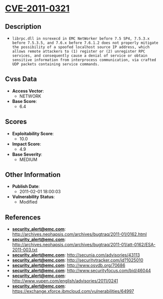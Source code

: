 
# [CVE-2011-0321](http://archives.neohapsis.com/archives/bugtraq/2011-01/0162.html)

## Description

- `librpc.dll in nsrexecd in EMC NetWorker before 7.5 SP4, 7.5.3.x before 7.5.3.5, and 7.6.x before 7.6.1.2 does not properly mitigate the possibility of a spoofed localhost source IP address, which allows remote attackers to (1) register or (2) unregister RPC services, and consequently cause a denial of service or obtain sensitive information from interprocess communication, via crafted UDP packets containing service commands.`

## Cvss Data

- **Access Vector**:
  - NETWORK
- **Base Score**:
  - 6.4

## Scores

- **Exploitability Score**:
  - 10.0
- **Impact Score**:
  - 4.9
- **Base Severity**:
  - MEDIUM

## Other Information

- **Publish Date**:
  - 2011-02-01 18:00:03
- **Vulnerability Status**:
  - Modified

## References

- **security_alert@emc.com**: http://archives.neohapsis.com/archives/bugtraq/2011-01/0162.html
- **security_alert@emc.com**: http://archives.neohapsis.com/archives/bugtraq/2011-01/att-0162/ESA-2011-003.txt
- **security_alert@emc.com**: http://secunia.com/advisories/43113
- **security_alert@emc.com**: http://securitytracker.com/id?1025010
- **security_alert@emc.com**: http://www.osvdb.org/70686
- **security_alert@emc.com**: http://www.securityfocus.com/bid/46044
- **security_alert@emc.com**: http://www.vupen.com/english/advisories/2011/0241
- **security_alert@emc.com**: https://exchange.xforce.ibmcloud.com/vulnerabilities/64997
